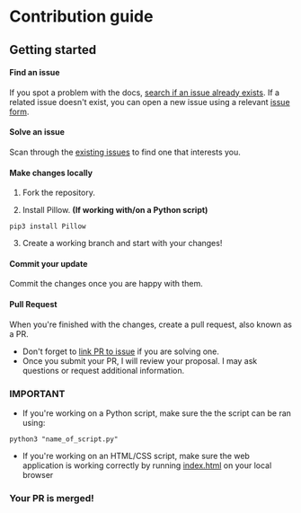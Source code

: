 # Contribution guide

## Getting started
#### Find an issue
If you spot a problem with the docs, [search if an issue already exists](https://github.com/laurenszlosek/artGallery/issues). If a related issue doesn't exist, you can open a new issue using a relevant [issue form](https://github.com/laurenszlosek/artGallery/issues/new).

#### Solve an issue
Scan through the [existing issues](https://github.com/laurenszlosek/artGallery/issues) to find one that interests you.

#### Make changes locally

1. Fork the repository.

2. Install Pillow. **(If working with/on a Python script)**
```
pip3 install Pillow
```

3. Create a working branch and start with your changes!

#### Commit your update

Commit the changes once you are happy with them.

#### Pull Request

When you're finished with the changes, create a pull request, also known as a PR.
- Don't forget to [link PR to issue](https://docs.github.com/en/issues/tracking-your-work-with-issues/linking-a-pull-request-to-an-issue) if you are solving one.
- Once you submit your PR, I will review your proposal. I may ask questions or request additional information.

### **IMPORTANT**
- If you're working on a Python script, make sure the the script can be ran using:
```
python3 "name_of_script.py"
```
- If you're working on an HTML/CSS script, make sure the web application is working correctly by running [index.html](https://github.com/laurenszlosek/artGallery/blob/main/index.html) on your local browser
### Your PR is merged!
